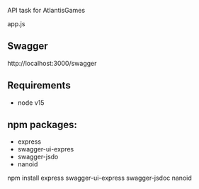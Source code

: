 API task for AtlantisGames

app.js

## Swagger
http://localhost:3000/swagger

## Requirements
* node v15

## npm packages:
* express
* swagger-ui-expres
* swagger-jsdo
* nanoid

npm install express swagger-ui-express swagger-jsdoc nanoid